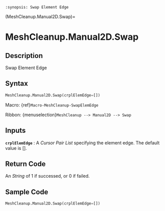 ```{module} MeshCleanup.Manual2D.Swap()
:synopsis: Swap Element Edge
```

(MeshCleanup.Manual2D.Swap)=

# MeshCleanup.Manual2D.Swap

## Description

Swap Element Edge

## Syntax

```python
MeshCleanup.Manual2D.Swap(crplElemEdge=[])
```

Macro: {ref}`Macro-MeshCleanup-SwapElemEdge`

Ribbon: {menuselection}`MeshCleanup --> Manual2D --> Swap`

## Inputs

**`crplElemEdge`**
: A _Cursor Pair List_ specifying the element edge. The default value is [].

## Return Code

An _String_ of 1 if successed, or 0 if failed.

## Sample Code

```python
MeshCleanup.Manual2D.Swap(crplElemEdge=[])
```
